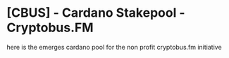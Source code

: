 # [CBUS] - Cardano Stakepool - Cryptobus.FM
here is the emerges cardano pool for the non profit cryptobus.fm initiative 
